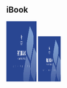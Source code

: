 ## iBook
<img src="Book/CoverPhoto/test.jpg" width=80 height=160/>   
<img src="Book/CoverPhoto/test.jpg" width=60 height=120 />   
